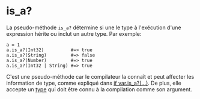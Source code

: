 # is_a?

La pseudo-méthode `is_a?` détermine si une le type à l'exécution d'une expression hérite ou inclut un autre type.
Par exemple:

```crystal
a = 1
a.is_a?(Int32)          #=> true
a.is_a?(String)         #=> false
a.is_a?(Number)         #=> true
a.is_a?(Int32 | String) #=> true
```

C'est une pseudo-méthode car le compilateur la connaît et peut affecter les information de type,
comme expliqué dans [if var.is_a?(...)](if_varis_a.html). De plus, elle accepte un [type](type_grammar.html)
qui doit être connu à la compilation comme son argument.
